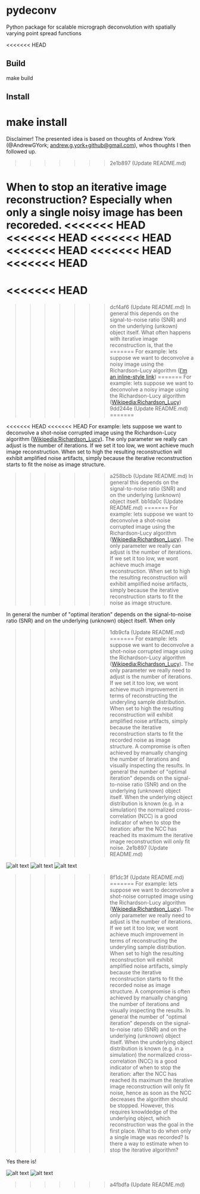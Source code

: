 # pydeconv
Python package for scalable micrograph deconvolution with spatially varying point spread functions

<<<<<<< HEAD
## Build
  make build

## Install
  make install
=======
Disclaimer!
The presented idea is based on thoughts of Andrew York (@AndrewGYork; andrew.g.york+github@gmail.com), whos thoughts I then followed up.
>>>>>>> 2e1b897 (Update README.md)

When to stop an iterative image reconstruction? Especially when only a single noisy image has been recoreded.
<<<<<<< HEAD
<<<<<<< HEAD
<<<<<<< HEAD
<<<<<<< HEAD
<<<<<<< HEAD
<<<<<<< HEAD
=======
<<<<<<< HEAD
=======
>>>>>>> dcf4af6 (Update README.md)
In general this depends on the signal-to-noise ratio (SNR) and on the underlying (unkown) object itself. What often happens with iterative image reconstruction is, that the
=======
For example: lets suppose we want to deconvolve a noisy image using the Richardson-Lucy algorithm ([I'm an inline-style link](https://www.google.com))
=======
For example: lets suppose we want to deconvolve a noisy image using the Richardson-Lucy algorithm ([Wikipedia:Richardson_Lucy](https://en.wikipedia.org/wiki/Richardson%E2%80%93Lucy_deconvolution))
>>>>>>> 9dd244e (Update README.md)
=======

<<<<<<< HEAD
<<<<<<< HEAD
For example: lets suppose we want to deconvolve a shot-noise corrupted image using the Richardson-Lucy algorithm ([Wikipedia:Richardson_Lucy](https://en.wikipedia.org/wiki/Richardson%E2%80%93Lucy_deconvolution)). The only parameter we really can adjust is the number of iterations. If we set it too low, we wont achieve much image reconstruction. When set to high the resulting reconstruction will exhibit amplified noise artifacts, simply because the iterative reconstruction starts to fit the noise as image structure.
>>>>>>> a258bcb (Update README.md)
In general this depends on the signal-to-noise ratio (SNR) and on the underlying (unknown) object itself.
>>>>>>> bb1da0c (Update README.md)
=======
For example: lets suppose we want to deconvolve a shot-noise corrupted image using the Richardson-Lucy algorithm ([Wikipedia:Richardson_Lucy](https://en.wikipedia.org/wiki/Richardson%E2%80%93Lucy_deconvolution)). The only parameter we really can adjust is the number of iterations. If we set it too low, we wont achieve much image reconstruction. When set to high the resulting reconstruction will exhibit amplified noise artifacts, simply because the iterative reconstruction starts to fit the noise as image structure. 

In general the number of "optimal iteration" depends on the signal-to-noise ratio (SNR) and on the underlying (unknown) object itself. When only 
>>>>>>> 1db9cfa (Update README.md)
=======
For example: lets suppose we want to deconvolve a shot-noise corrupted image using the Richardson-Lucy algorithm ([Wikipedia:Richardson_Lucy](https://en.wikipedia.org/wiki/Richardson%E2%80%93Lucy_deconvolution)). The only parameter we really need to adjust is the number of iterations. If we set it too low, we wont achieve much improvement in terms of reconstructing the underyling sample distribution. When set to high the resulting reconstruction will exhibit amplified noise artifacts, simply because the iterative reconstruction starts to fit the recorded noise as image structure. A compromise is often achieved by manually changing  the number of iterations and visually inspecting the results. 
In general the number of "optimal iteration" depends on the signal-to-noise ratio (SNR) and on the underlying (unknown) object itself. When the underlying object distribution is known (e.g. in a simulation) the normalized cross-correlation (NCC) is a good indicator of when to stop the iteration: after the NCC has reached its maximum the iterative image reconstruction will only fit noise. 
>>>>>>> 2e1b897 (Update README.md)

![alt text](https://github.com/beckerjn92/Binomial-splitting/blob/main/Fig1.PNG)
![alt text](https://github.com/beckerjn92/Binomial-splitting/blob/main/Fig2.PNG)
![alt text](https://github.com/beckerjn92/Binomial-splitting/blob/main/Fig3.PNG)
>>>>>>> 8f1dc3f (Update README.md)
=======
For example: lets suppose we want to deconvolve a shot-noise corrupted image using the Richardson-Lucy algorithm ([Wikipedia:Richardson_Lucy](https://en.wikipedia.org/wiki/Richardson%E2%80%93Lucy_deconvolution)). The only parameter we really need to adjust is the number of iterations. If we set it too low, we wont achieve much improvement in terms of reconstructing the underyling sample distribution. When set to high the resulting reconstruction will exhibit amplified noise artifacts, simply because the iterative reconstruction starts to fit the recorded noise as image structure. A compromise is often achieved by manually changing  the number of iterations and visually inspecting the results. 
In general the number of "optimal iteration" depends on the signal-to-noise ratio (SNR) and on the underlying (unknown) object itself. When the underlying object distribution is known (e.g. in a simulation) the normalized cross-correlation (NCC) is a good indicator of when to stop the iteration: after the NCC has reached its maximum the iterative image reconstruction will only fit noise, hence as soon as the NCC decreases the algorithm should be stopped. However, this requires knowldedge of the underlying object, which reconstruction was the goal in the first place.  What to do when only a single image was recorded? Is there a way to estimate when to stop the iterative algorithm?

Yes there is!

![alt text](https://github.com/beckerjn92/Binomial-splitting/blob/main/Fig1.PNG)
![alt text](https://github.com/beckerjn92/Binomial-splitting/blob/main/Fig2.PNG)
>>>>>>> a4fbdfa (Update README.md)
